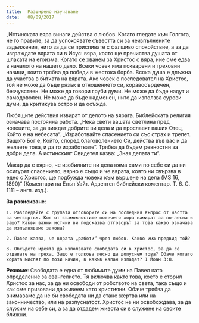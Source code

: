 ```yaml
---
title:  Разширено изучаване
date:   08/09/2017
---
```


„Истинската вяра винаги действа с любов. Когато гледате към Голгота, не го правите, за да успокоявате съвестта си за неизпълнените задължения, нито за да се приспивате с фалшиво спокойствие, а за да изграждате вярата си в Исус: вяра, която ще пречиства душата от шлаката на егоизма. Когато се хванем за Христос с вяра, ние сме едва в началото на нашето дело. Всеки човек има покварени и греховни навици, които трябва да победи в жестока борба. Всяка душа е длъжна да участва в битката на вярата. Ако човек е последовател на Христос, той не може да бъде рязък в отношението си, коравосърдечен, безчувствен. Не може да говори груби думи. Не може да бъде надут и самодоволен. Не може да бъде надменен, нито да използва сурови думи, да критикува остро и да осъжда.

Любящите действия извират от делото на вярата. Библейската религия означава постоянна работа. „Нека свети вашата светлина пред човеците, за да виждат добрите ви дела и да прославят вашия Отец, Който е на небесата“. „Изработвайте спасението си със страх и трепет. Защото Бог е, Който, според благоволението Си, действа във вас и да желаете това, и да го изработвате“. Трябва да бъдем ревностни за добри дела. А истинският Свидетел казва: „Зная делата ти“.

Макар да е вярно, че изобилните ни дела няма сами по себе си да ни осигурят спасението, вярно е също и че вярата, която ни свързва в едно с Христос, ще подбужда човека към вършене на дела (MS 16, 1890)“ (Коментари на Елън Уайт. Адвентен библейски коментар. Т. 6. С. 1111 – англ. изд.).

**За разискване**:

`1. Разгледайте с групата отговорите си на последния въпрос от частта за четвъртък. Коя от възможностите повечето хора намират за по-лесна и защо? Какви важни истини ви подсказва отговорът за това какво означава да изпълняваме закона?`

`2. Павел казва, че вярата „работи“ чрез любов. Какво има предвид той?`

`3. Обсъдете идеята да използвате свободата си в Христос, за да се отдавате на греха. Защо е толкова лесно да допуснем това? Обаче когато хората мислят по този начин, в какъв капан изпадат? 1 Йоан 3:8.`

**Резюме**: Свободата е една от любимите думи на Павел като определение за евангелието. Тя включва както това, което е сторил Христос за нас, за да ни освободи от робството на света, така също и как сме призовани да живеем като християни. Обаче трябва да внимаваме да не би свободата ни да стане жертва или на законничество, или на разпуснатост. Христос не ни освобождава, за да служим на себе си, а за да отдадем живота си в служене на своите ближни.